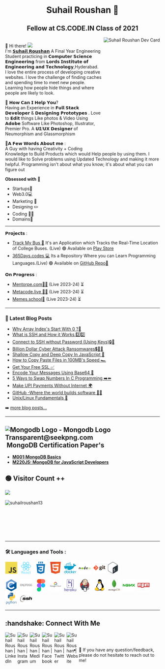 
<h1 align="center">Suhail Roushan 🚀</h1>
<h2 align="center">Fellow at CS.CODE.IN Class of 2021 </h2>

<a href="https://app.daily.dev/suhailroushan"><img align="right" width="auto" height="370" src="https://api.daily.dev/devcards/ed8c407f7e92461aacc2a08689397203.png?r=bk3"  width="400" alt="Suhail Roushan Dev Card"/></a>

<br> 📌 Hi there! <img src="https://user-images.githubusercontent.com/42378118/110234147-e3259600-7f4e-11eb-95be-0c4047144dea.gif" width="20"><br>
I'm [𝗦𝘂𝗵𝗮𝗶𝗹 𝗥𝗼𝘂𝘀𝗵𝗮𝗻](https://suhailroushan.com) A Final Year Engineering Student practicing in 𝗖𝗼𝗺𝗽𝘂𝘁𝗲𝗿 𝗦𝗰𝗶𝗲𝗻𝗰𝗲 𝗘𝗻𝗴𝗶𝗻𝗲𝗲𝗿𝗶𝗻𝗴 from 𝗟𝗼𝗿𝗱𝘀 𝗜𝗻𝘀𝘁𝗶𝘁𝘂𝘁𝗲 𝗼𝗳 𝗘𝗻𝗴𝗶𝗻𝗲𝗲𝗿𝗶𝗻𝗴 𝗮𝗻𝗱 𝗧𝗲𝗰𝗵𝗻𝗼𝗹𝗼𝗴𝘆,Hyderabad. <br> I love the entire process of developing creative websites. I love the challenge of finding caches and spending time to meet new people. Learning how people hide things and where people are likely to look.<br>

📌 𝗛𝗼𝘄 𝗖𝗮𝗻 𝗜 𝗛𝗲𝗹𝗽 𝗬𝗼𝘂?<br>
Having an Experience in 𝗙𝘂𝗹𝗹 𝗦𝘁𝗮𝗰𝗸 𝗗𝗲𝘃𝗲𝗹𝗼𝗽𝗲𝗿  & 𝗗𝗲𝘀𝗶𝗴𝗻𝗶𝗻𝗴 𝗣𝗿𝗼𝘁𝗼𝘁𝘆𝗽𝗲𝘀 . Love to 𝗘𝗱𝗶𝘁 things Like photos & Video Using 𝗔𝗱𝗼𝗯𝗲 Software Like Photoshop, Illustrator, Premier Pro. A 𝗨𝗜/𝗨𝗫 𝗗𝗲𝘀𝗶𝗴𝗻𝗲𝗿 of Neumorphism and Glassmorphism<br>

📌𝗔 𝗙𝗲𝘄 𝗪𝗼𝗿𝗱𝘀 𝗔𝗯𝗼𝘂𝘁 𝗺𝗲 :<br>
A Guy with having Creativity + Coding Knowledge to Build Products which would Help people by using them. I would like to Solve problems using Updated Technology and making it more helpful. Programming isn't about what you know; it's about what you can figure out<br>

**Obsessed with** 🤗<br>

- Startups🚀
- Web3.0💻
- Marketing 🤳
- Designing ✏️
- Coding 🧑‍💻
- Domains🤑

<hr />

𝗣𝗿𝗼𝗷𝗲𝗰𝘁𝘀 : <br>

- [Track My Bus 🚌](https://trackmybus.tech) It's an Application which Tracks the Real-Time Location of College Buses. (Live) 🟢 Available on [Play Store](https://play.google.com/store/apps/details?id=com.w8india.w8)<br>
- [365Days.codes 💻](https://github.com/suhailroushan13/365days.codes) Its a Repository Where you can Learn Programming Languages.(Live) 🟢 Available on [GitHub Repo📁](https://github.com/suhailroushan13/365days.codes)

𝗢𝗻 𝗣𝗿𝗼𝗴𝗿𝗲𝘀𝘀 : <br>

- [Mentorpe.com🧑‍🏫](https://suhailroushan.com/progress.html) (Live 2023-24) ⏳
- [Metacode.live 🧑‍💻](https://suhailroushan.com/progress.html) (Live 2023-24) ⏳
- [Memes.school🎒](https://suhailroushan.com/progress.html) (Live 2023-24) ⏳

<hr />

### 📕 Latest Blog Posts

<!-- BLOG-POST-LIST:START -->

- [Why Array Index's Start With 0️ ?🤔](https://suhailroushan.medium.com/why-array-indexs-start-with-0%EF%B8%8F-9728fe951dfe)
- [What is SSH and How it Works 2️⃣2️⃣](https://suhailroushan.medium.com/everything-about-ssh-%EF%B8%8F-596388d53863)
- [Connect to SSH without Password (Using Keys)🔒🔑](https://suhailroushan.medium.com/connect-ssh-without-password-using-keys-9f29dc580554)
- [Billion Dollar Cyber Attack Ransomwares💲🧑‍💻](https://suhailroushan.medium.com/billion-dollar-cyber-attack-ransomwares-7e9878c5f496)
- [Shallow Copy and Deep Copy In JavaScript 💫](https://suhailroushan.medium.com/you-dont-know-how-javascript-copy-variables-shallow-copy-ba043788a6cd)
- [How to Copy Paste Files in 100MB's Speed 🏎️](https://suhailroushan.medium.com/how-to-copy-paste-files-in-100mbs-speed-e8b1e31e18f0)
- [Get Your Free SSL ✅](https://suhailroushan.medium.com/free-ssl-38ad1ec18a52)
- [Encode Your Messages Using Base64 🛅](https://suhailroushan.medium.com/encode-your-messages-using-base64-315d2c0420ce)
- [5 Ways to Swap Numbers In C Programming ➡️⬅️](https://suhailroushan.medium.com/5-ways-to-swap-numbers-in-c-programming-5b2e6f0cf59f)
- [Make UPI Payments Without Internet 🌍](https://suhailroushan.medium.com/yes-you-heard-right-now-make-upi-payments-without-internet-9d831e8b2509)
- [GitHub -Where the world builds software 🧑‍💻](https://suhailroushan.medium.com/github-where-the-world-builds-software-a4b6cf383824)
- [Unix/Linux Fundamentals 📕](https://suhailroushan.medium.com/unix-linux-fundamentals-7f0a3b1e49b4)
<!-- BLOG-POST-LIST:END -->

➡️ [more blog posts...](https://suhailroushan.medium.com/)

<hr />

<h2 align="left"> <img src="https://i.imgur.com/7kJWL1n.png" alt="Mongodb Logo - Mongodb Logo Transparent@seekpng.com" width="30px" height="60px">&nbsp;MongoDB Certification Paper's</h2>

<ul>
<li> <a href="https://university.mongodb.com/course_completion/31684c91-234e-4f0b-8525-e2c7d3d94cb4
"alt="<b>M001:MongoDB Basics</b>"> <b>M001:MongoDB Basics</b> </a> 
 <li> <a href="https://university.mongodb.com/course_completion/16a4658e-49d9-4a25-8edb-ad81b9d8aee5
"alt="<b>M001:MongoDB Basics</b>"> <b>M220JS: MongoDB for JavaScript Developers</b> </a> 

</ul>

 <h2 align="left"> 🟢 Visitor Count ++</h2>
  
  <img src="https://profile-counter.glitch.me/suhailroushan13/count.svg" />
<p><img align="left" src="https://github-readme-stats.vercel.app/api/top-langs?username=suhailroushan13&show_icons=true&locale=en&layout=compact" alt="suhailroushan13" /></p>
<br>
<br>
<br>
<br>
<br>
<br>
<br>
<hr />


</p>


### :hammer_and_wrench: Languages and Tools :
<div>
  <img src="https://github.com/devicons/devicon/blob/master/icons/javascript/javascript-original.svg" title="JavaScript" alt="JavaScript" width="40" height="40"/>&nbsp;
  <img src="https://github.com/devicons/devicon/blob/master/icons/react/react-original-wordmark.svg" title="React" alt="React" width="40" height="40"/>&nbsp;
  <img src="https://github.com/devicons/devicon/blob/master/icons/css3/css3-plain-wordmark.svg"  title="CSS3" alt="CSS" width="40" height="40"/>&nbsp;
  <img src="https://github.com/devicons/devicon/blob/master/icons/html5/html5-original.svg" title="HTML5" alt="HTML" width="40" height="40"/>&nbsp;
  <img src="https://github.com/devicons/devicon/blob/master/icons/docker/docker-plain-wordmark.svg" title="Docker" alt="Docker" width="40" height="40"/>&nbsp;
  <img src="https://github.com/devicons/devicon/blob/master/icons/nodejs/nodejs-original-wordmark.svg" title="NodeJS" alt="NodeJS" width="40" height="40"/>&nbsp;
  <img src="https://github.com/devicons/devicon/blob/master/icons/git/git-original-wordmark.svg" title="Git" **alt="Git" width="40" height="40"/>
<img src="https://github.com/devicons/devicon/blob/master/icons/bash/bash-original.svg" title="Bash" alt="Bash" width="40" height="40"/>&nbsp;

<img src="https://github.com/devicons/devicon/blob/master/icons/c/c-original.svg" title="C" alt="C" width="40" height="40"/>&nbsp;
<img src="https://github.com/devicons/devicon/blob/master/icons/express/express-original-wordmark.svg" title="Express" alt="Express" width="40" height="40"/>&nbsp;
<img src="https://github.com/devicons/devicon/blob/master/icons/figma/figma-original.svg" title="Figma" alt="Figma" width="40" height="40"/>&nbsp;
<img src="https://github.com/devicons/devicon/blob/master/icons/googlecloud/googlecloud-original-wordmark.svg" title="GCP" alt="GCP" width="40" height="40"/>&nbsp;
<img src="https://github.com/devicons/devicon/blob/master/icons/heroku/heroku-original-wordmark.svg" title="Heroku" alt="Heroku" width="40" height="40"/>&nbsp;
<img src="https://github.com/devicons/devicon/blob/master/icons/jenkins/jenkins-original.svg" title="Jenkins" alt="Jenkins" width="40" height="40"/>&nbsp;
<img src="https://github.com/devicons/devicon/blob/master/icons/linux/linux-original.svg" title="Linux" alt="Linux" width="40" height="40"/>&nbsp;
<img src="https://github.com/devicons/devicon/blob/master/icons/mongodb/mongodb-original-wordmark.svg" title="MongoDB" alt="MongoDB" width="40" height="40"/>&nbsp;
<img src="https://github.com/devicons/devicon/blob/master/icons/nginx/nginx-original.svg" title="Nginx" alt="Nginx" width="40" height="40"/>&nbsp;
<img src="https://github.com/devicons/devicon/blob/master/icons/npm/npm-original-wordmark.svg" title="Npm" alt="Npm" width="40" height="40"/>&nbsp;
<img src="https://github.com/devicons/devicon/blob/master/icons/python/python-original-wordmark.svg" title="Python" alt="Python" width="40" height="40"/>&nbsp;
<img src="https://github.com/devicons/devicon/blob/master/icons/ssh/ssh-original-wordmark.svg" title="SSH" alt="SSH" width="40" height="40"/>&nbsp;



</div>

---

<h2 align="left">:handshake: Connect With Me</h2>

<a href="https://www.linkedin.com/in/suhailroushan/"><img align="left" src="https://raw.githubusercontent.com/suhailroushan/suhailroushan/main/linkedin.png" alt="Suhail Roushan | LinkedIn" width="40px"/></a>
<a href="https://instagram.com/suhailroushan"><img align="left" src="https://raw.githubusercontent.com/suhailroushan/suhailroushan/main/insta.png" alt="Suhail Roushan | Instagram" width="40px"/></a>
<a href="https://suhailroushan.medium.com/"><img align="left" src="https://raw.githubusercontent.com/yushi1007/yushi1007/main/images/medium.svg" alt="Suhail Roushan | Medium" width="40px"/></a>
<a href="https://www.facebook.com/your.suhailroushan/"><img align="left" src="https://raw.githubusercontent.com/suhailroushan/suhailroushan/main/facebook.png" alt="Suhail Roushan | Facebook" width="40px"/></a>
<a href="https://twitter.com/0xsuhailroushan"><img align="left" src="https://raw.githubusercontent.com/suhailroushan/suhailroushan/main/twitter.png" alt="Suhail Roushan | Twitter" width="40px"/></a>
<a href="https://suhailroushan.com"><img align="left" src="https://raw.githubusercontent.com/suhailroushan/suhailroushan/main/suhailroushann.png" alt="Suhail Roushan | Website" width="40px"/></a>
<br>
<br>

- 💬 If you have any question/feedback, please do not hesitate to reach out to me!
